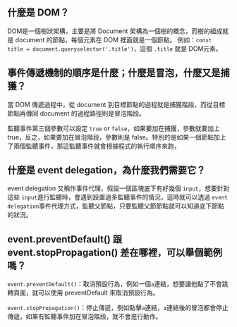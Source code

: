 ## 什麼是 DOM？
DOM是一個樹狀架構，主要是將 Document 架構為一個樹的概念，而樹的組成就是 document 的節點，每個元素在 DOM 裡面就是一個節點。
例如：`const title = document.queryselector('.title')`，這個 `.title` 就是 DOM元素。

## 事件傳遞機制的順序是什麼；什麼是冒泡，什麼又是捕獲？
當 DOM 傳遞過程中，從 document 到目標節點的過程就是捕獲階段，而從目標節點再傳回 document 的過程路徑則是冒泡階段。

監聽事件第三個參數可以設定 `true` or `false`，如果要加在捕獲，參數就要加上 true，反之，如果要加在冒泡階段，參數則是 false。特別的是如果一個節點加上了兩個監聽事件，那這監聽事件就會根據程式的執行順序來跑，

## 什麼是 event delegation，為什麼我們需要它？
event delegation 又稱作事件代理，假設一個區塊底下有好幾個 `input`，想要針對這些 `input`進行監聽時，會遇到設置過多監聽事件的情況，這時就可以透過 `event delegation`事件代理方式，監聽父節點，只要監聽父節節點就可以知道底下節點的狀況。

## event.preventDefault() 跟 event.stopPropagation() 差在哪裡，可以舉個範例嗎？
`event.preventDefault()`：取消預設行為，例如一個`a`連結，想要讓他點了不會跳轉頁面，就可以使用 preventDefault 來取消預設行為。

`event.stopPropagation()`：停止傳遞，例如點擊`a`連結，`a`連結後的冒泡都會停止傳遞，如果有監聽事件加在冒泡階段，就不會進行動作。